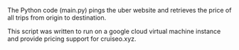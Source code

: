 The Python code (main.py) pings the uber website and retrieves the price of all trips from origin to destination. 

This script was written to run on a google cloud virtual machine instance and provide pricing support for cruiseo.xyz.


